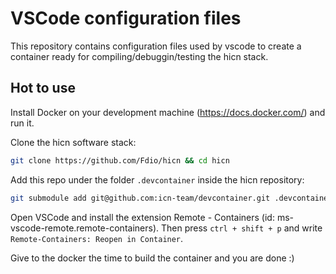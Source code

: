 
# VSCode configuration files

This repository contains configuration files used by vscode to create a container
ready for compiling/debuggin/testing the hicn stack.

## Hot to use

Install Docker on your development machine (https://docs.docker.com/) and run it.

Clone the hicn software stack:

```bash
git clone https://github.com/Fdio/hicn && cd hicn
```

Add this repo under the folder `.devcontainer` inside the hicn repository:

```bash
git submodule add git@github.com:icn-team/devcontainer.git .devcontainer
```

Open VSCode and install the extension Remote - Containers (id: ms-vscode-remote.remote-containers).
Then press `ctrl + shift + p` and write `Remote-Containers: Reopen in Container`.

Give to the docker the time to build the container and you are done :)